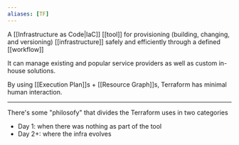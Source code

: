 ```yaml
---
aliases: [TF]
---
```


A [[Infrastructure as Code|IaC]] [[tool]] for provisioning (building, changing, and versioning) [[infrastructure]] safely and efficiently through a defined [[workflow]]

It can manage existing and popular service providers as well as custom in-house solutions.

By using [[Execution Plan]]s + [[Resource Graph]]s, Terraform has minimal human interaction.

---

There's some "philosofy" that divides the Terraform uses in two categories

- Day 1: when there was nothing as part of the tool
- Day 2+: where the infra evolves